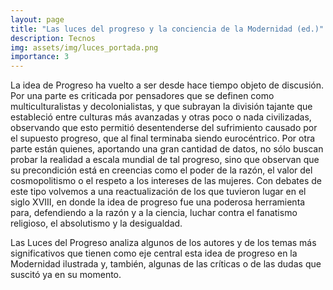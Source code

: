 ```yaml
---
layout: page
title: "Las luces del progreso y la conciencia de la Modernidad (ed.)"
description: Tecnos
img: assets/img/luces_portada.png
importance: 3
---
```


La idea de Progreso ha vuelto a ser desde hace tiempo objeto de discusión. Por una parte es criticada por pensadores que se definen como multiculturalistas y decolonialistas, y que subrayan la división tajante que estableció entre culturas más avanzadas y otras poco o nada civilizadas, observando que esto permitió desentenderse del sufrimiento causado por el supuesto progreso, que al final terminaba siendo eurocéntrico. Por otra parte están quienes, aportando una gran cantidad de datos, no sólo buscan probar la realidad a escala mundial de tal progreso, sino que observan que su precondición está en creencias como el poder de la razón, el valor del cosmopolitismo o el respeto a los intereses de las mujeres. Con debates de este tipo volvemos a una reactualización de los que tuvieron lugar en el siglo XVIII, en donde la idea de progreso fue una poderosa herramienta para, defendiendo a la razón y a la ciencia, luchar contra el fanatismo religioso, el absolutismo y la desigualdad.

Las Luces del Progreso analiza algunos de los autores y de los temas más significativos que tienen como eje central esta idea de progreso en la Modernidad ilustrada y, también, algunas de las críticas o de las dudas que suscitó ya en su momento.